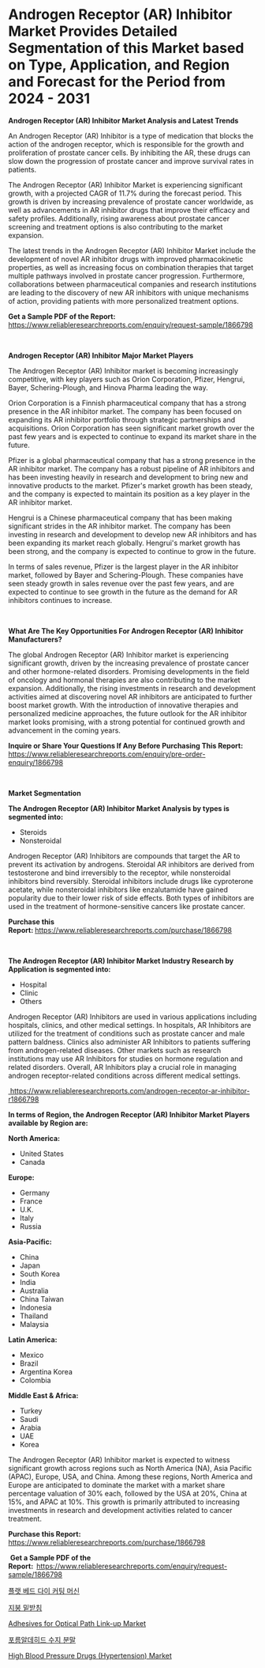 <p><h1>Androgen Receptor (AR) Inhibitor Market Provides Detailed Segmentation of this Market based on Type, Application, and Region and Forecast for the Period from 2024 - 2031</h1></p><p><strong>Androgen Receptor (AR) Inhibitor Market Analysis and Latest Trends</strong></p>
<p><p>An Androgen Receptor (AR) Inhibitor is a type of medication that blocks the action of the androgen receptor, which is responsible for the growth and proliferation of prostate cancer cells. By inhibiting the AR, these drugs can slow down the progression of prostate cancer and improve survival rates in patients.</p><p>The Androgen Receptor (AR) Inhibitor Market is experiencing significant growth, with a projected CAGR of 11.7% during the forecast period. This growth is driven by increasing prevalence of prostate cancer worldwide, as well as advancements in AR inhibitor drugs that improve their efficacy and safety profiles. Additionally, rising awareness about prostate cancer screening and treatment options is also contributing to the market expansion.</p><p>The latest trends in the Androgen Receptor (AR) Inhibitor Market include the development of novel AR inhibitor drugs with improved pharmacokinetic properties, as well as increasing focus on combination therapies that target multiple pathways involved in prostate cancer progression. Furthermore, collaborations between pharmaceutical companies and research institutions are leading to the discovery of new AR inhibitors with unique mechanisms of action, providing patients with more personalized treatment options.</p></p>
<p><strong>Get a Sample PDF of the Report:&nbsp;</strong> <a href="https://www.reliableresearchreports.com/enquiry/request-sample/1866798">https://www.reliableresearchreports.com/enquiry/request-sample/1866798</a></p>
<p>&nbsp;</p>
<p><strong>Androgen Receptor (AR) Inhibitor Major Market Players</strong></p>
<p><p>The Androgen Receptor (AR) Inhibitor market is becoming increasingly competitive, with key players such as Orion Corporation, Pfizer, Hengrui, Bayer, Schering-Plough, and Hinova Pharma leading the way. </p><p>Orion Corporation is a Finnish pharmaceutical company that has a strong presence in the AR inhibitor market. The company has been focused on expanding its AR inhibitor portfolio through strategic partnerships and acquisitions. Orion Corporation has seen significant market growth over the past few years and is expected to continue to expand its market share in the future.</p><p>Pfizer is a global pharmaceutical company that has a strong presence in the AR inhibitor market. The company has a robust pipeline of AR inhibitors and has been investing heavily in research and development to bring new and innovative products to the market. Pfizer's market growth has been steady, and the company is expected to maintain its position as a key player in the AR inhibitor market.</p><p>Hengrui is a Chinese pharmaceutical company that has been making significant strides in the AR inhibitor market. The company has been investing in research and development to develop new AR inhibitors and has been expanding its market reach globally. Hengrui's market growth has been strong, and the company is expected to continue to grow in the future.</p><p>In terms of sales revenue, Pfizer is the largest player in the AR inhibitor market, followed by Bayer and Schering-Plough. These companies have seen steady growth in sales revenue over the past few years, and are expected to continue to see growth in the future as the demand for AR inhibitors continues to increase.</p></p>
<p>&nbsp;</p>
<p><strong>What Are The Key Opportunities For Androgen Receptor (AR) Inhibitor Manufacturers?</strong></p>
<p><p>The global Androgen Receptor (AR) Inhibitor market is experiencing significant growth, driven by the increasing prevalence of prostate cancer and other hormone-related disorders. Promising developments in the field of oncology and hormonal therapies are also contributing to the market expansion. Additionally, the rising investments in research and development activities aimed at discovering novel AR inhibitors are anticipated to further boost market growth. With the introduction of innovative therapies and personalized medicine approaches, the future outlook for the AR inhibitor market looks promising, with a strong potential for continued growth and advancement in the coming years.</p></p>
<p><strong>Inquire or Share Your Questions If Any Before Purchasing This Report:</strong> <a href="https://www.reliableresearchreports.com/enquiry/pre-order-enquiry/1866798">https://www.reliableresearchreports.com/enquiry/pre-order-enquiry/1866798</a></p>
<p>&nbsp;</p>
<p><strong>Market Segmentation</strong></p>
<p><strong>The Androgen Receptor (AR) Inhibitor Market Analysis by types is segmented into:</strong></p>
<p><ul><li>Steroids</li><li>Nonsteroidal</li></ul></p>
<p><p>Androgen Receptor (AR) Inhibitors are compounds that target the AR to prevent its activation by androgens. Steroidal AR inhibitors are derived from testosterone and bind irreversibly to the receptor, while nonsteroidal inhibitors bind reversibly. Steroidal inhibitors include drugs like cyproterone acetate, while nonsteroidal inhibitors like enzalutamide have gained popularity due to their lower risk of side effects. Both types of inhibitors are used in the treatment of hormone-sensitive cancers like prostate cancer.</p></p>
<p><strong>Purchase this Report:&nbsp;</strong><a href="https://www.reliableresearchreports.com/purchase/1866798">https://www.reliableresearchreports.com/purchase/1866798</a></p>
<p>&nbsp;</p>
<p><strong>The Androgen Receptor (AR) Inhibitor Market Industry Research by Application is segmented into:</strong></p>
<p><ul><li>Hospital</li><li>Clinic</li><li>Others</li></ul></p>
<p><p>Androgen Receptor (AR) Inhibitors are used in various applications including hospitals, clinics, and other medical settings. In hospitals, AR Inhibitors are utilized for the treatment of conditions such as prostate cancer and male pattern baldness. Clinics also administer AR Inhibitors to patients suffering from androgen-related diseases. Other markets such as research institutions may use AR Inhibitors for studies on hormone regulation and related disorders. Overall, AR Inhibitors play a crucial role in managing androgen receptor-related conditions across different medical settings.</p></p>
<p><a href="https://www.reliableresearchreports.com/androgen-receptor-ar-inhibitor-r1866798">&nbsp;https://www.reliableresearchreports.com/androgen-receptor-ar-inhibitor-r1866798</a></p>
<p><strong>In terms of Region, the Androgen Receptor (AR) Inhibitor Market Players available by Region are:</strong></p>
<p>
    <p> <strong> North America: </strong>
        <ul>
            <li>United States</li>
            <li>Canada</li>
        </ul>
        </p> 
    <p> <strong> Europe: </strong>
        <ul>
            <li>Germany</li>
            <li>France</li>
            <li>U.K.</li>
            <li>Italy</li>
            <li>Russia</li>
        </ul>
        </p> 
    <p> <strong> Asia-Pacific: </strong>
        <ul>
            <li>China</li>
            <li>Japan</li>
            <li>South Korea</li>
            <li>India</li>
            <li>Australia</li>
            <li>China Taiwan</li>
            <li>Indonesia</li>
            <li>Thailand</li>
            <li>Malaysia</li>
        </ul>
        </p> 
    <p> <strong> Latin America: </strong>
        <ul>
            <li>Mexico</li>
            <li>Brazil</li>
            <li>Argentina Korea</li>
            <li>Colombia</li>
        </ul>
        </p> 
    <p> <strong> Middle East & Africa: </strong>
        <ul>
            <li>Turkey</li>
            <li>Saudi</li>
            <li>Arabia</li>
            <li>UAE</li>
            <li>Korea</li>
        </ul>
    </p>
    </p>
<p><p>The Androgen Receptor (AR) Inhibitor market is expected to witness significant growth across regions such as North America (NA), Asia Pacific (APAC), Europe, USA, and China. Among these regions, North America and Europe are anticipated to dominate the market with a market share percentage valuation of 30% each, followed by the USA at 20%, China at 15%, and APAC at 10%. This growth is primarily attributed to increasing investments in research and development activities related to cancer treatment.</p></p>
<p><strong>Purchase this Report: </strong><a href="https://www.reliableresearchreports.com/purchase/1866798">https://www.reliableresearchreports.com/purchase/1866798</a></p>
<p>&nbsp;<strong>Get a Sample PDF of the Report:&nbsp;&nbsp;</strong><a href="https://www.reliableresearchreports.com/enquiry/request-sample/1866798">https://www.reliableresearchreports.com/enquiry/request-sample/1866798</a></p>
<p><strong></strong></p>
<p><p><a href="https://medium.com/@hershelkris/%ED%94%8C%EB%9E%AB%EB%B2%A0%EB%93%9C-%EB%8B%A4%EC%9D%B4-%EC%BB%B7%ED%8C%85-%EA%B8%B0%EA%B8%B0-%EC%8B%9C%EC%9E%A5-%EC%84%B1%EA%B3%B5%EC%A0%81%EC%9D%B8-%EB%B9%84%EC%A6%88%EB%8B%88%EC%8A%A4-%EC%A0%84%EB%9E%B5%EC%9D%98-%EC%97%B4%EC%87%A0-2031%EB%85%84%EA%B9%8C%EC%A7%80-%EC%98%88%EC%B8%A1-232724c23963">플랫 베드 다이 커팅 머신</a></p><p><a href="https://medium.com/@costelcaramitru2022/%EC%A7%80%EB%B6%95-%EB%B0%91%ED%8C%90-%EC%8B%9C%EC%9E%A5-%EB%B3%B4%EA%B3%A0%EC%84%9C%EB%8A%94-%EC%9D%B4-%EC%8B%9C%EC%9E%A5%EC%9D%98-%EC%B5%9C%EC%8B%A0-%ED%8A%B8%EB%A0%8C%EB%93%9C-%EB%B0%8F-%EC%84%B1%EC%9E%A5-%EA%B8%B0%ED%9A%8C%EB%A5%BC-%EB%B3%B4%EC%97%AC%EC%A4%8D%EB%8B%88%EB%8B%A4-14e198a9a3ad">지붕 밑받침</a></p><p><a href="https://issuu.com/reportprime-2/docs/adhesives-for-optical-path-link-up-market-size-203">Adhesives for Optical Path Link-up Market</a></p><p><a href="https://github.com/TimmyMann6767/Market-Research-Report-List-1/blob/main/304899857643.md">포름알데히드 수지 분말</a></p><p><a href="https://github.com/cecuraprangm/Market-Research-Report-List-2/blob/main/high-blood-pressure-drugs-hypertension-market.md">High Blood Pressure Drugs (Hypertension) Market</a></p></p>